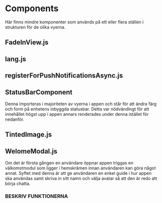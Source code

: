 # Components
Här finns mindre komponenter som används på ett eller flera ställen i strukturen för de olika vyerna.

## FadeInView.js

## lang.js

## registerForPushNotificationsAsync.js


## StatusBarComponent
Denna importeras i majoriteten av vyerna i appen och står för att ändra färg och form på enhetens inbyggda statusbar. Detta var nödvändingt för att innehållet högst upp i appen annars renderades under denna istället för nedanför.

## TintedImage.js

## WelomeModal.js
Om det är första gången en användare öppnar appen triggas en välkomstmodul som ligger i hemskrämen innan användaren kan göra något annat. Syftet med denna är att ge användaren en enkel guide i hur appen ska användas samt skriva in sitt namn och välja avatar så att den är redo att börja chatta.

### BESKRIV FUNKTIONERNA
